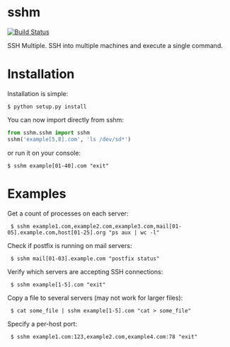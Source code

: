sshm
====
[![Build Status](https://travis-ci.org/rolobio/sshm.png?branch=master)](https://travis-ci.org/rolobio/sshm)

SSH Multiple. SSH into multiple machines and execute a single command.

# Installation
Installation is simple:

    $ python setup.py install


You can now import directly from sshm:

```python
from sshm.sshm import sshm
sshm('example[5,8].com', 'ls /dev/sd*')
```

or run it on your console:

    $ sshm example[01-40].com "exit"


# Examples
Get a count of processes on each server:

     $ sshm example1.com,example2.com,example3.com,mail[01-05].example.com,host[01-25].org "ps aux | wc -l"

Check if postfix is running on mail servers:

     $ sshm mail[01-03].example.com "postfix status"

Verify which servers are accepting SSH connections:

     $ sshm example[1-5].com "exit"

Copy a file to several servers (may not work for larger files):

     $ cat some_file | sshm example[1-5].com "cat > some_file"

Specify a per-host port:

     $ sshm example1.com:123,example2.com,example4.com:78 "exit"


